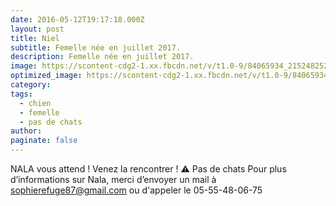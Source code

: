 ```yaml
---
date: 2016-05-12T19:17:18.000Z
layout: post
title: Niel
subtitle: Femelle née en juillet 2017.
description: Femelle née en juillet 2017.
image: https://scontent-cdg2-1.xx.fbcdn.net/v/t1.0-9/84065934_2152482528188787_8936956434709479424_n.jpg?_nc_cat=109&_nc_sid=8024bb&_nc_ohc=nEQvJrWnvegAX8rnTyM&_nc_ht=scontent-cdg2-1.xx&oh=fee2ee7cc90755362b36c7fbf92bc1bf&oe=5E933BBB
optimized_image: https://scontent-cdg2-1.xx.fbcdn.net/v/t1.0-9/84065934_2152482528188787_8936956434709479424_n.jpg?_nc_cat=109&_nc_sid=8024bb&_nc_ohc=nEQvJrWnvegAX8rnTyM&_nc_ht=scontent-cdg2-1.xx&oh=fee2ee7cc90755362b36c7fbf92bc1bf&oe=5E933BBB
category: 
tags:
  - chien
  - femelle
  - pas de chats
author:
paginate: false
---
```


NALA vous attend ! Venez la rencontrer !
⚠️ Pas de chats
Pour plus d’informations sur Nala, merci d’envoyer un mail à sophierefuge87@gmail.com ou d'appeler le 05-55-48-06-75
